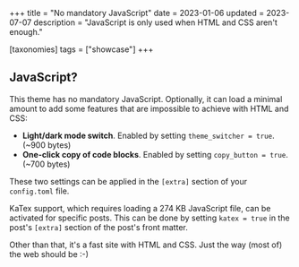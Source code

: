 +++
title = "No mandatory JavaScript"
date = 2023-01-06
updated = 2023-07-07
description = "JavaScript is only used when HTML and CSS aren't enough."

[taxonomies]
tags = ["showcase"]
+++

## JavaScript?

This theme has no mandatory JavaScript. Optionally, it can load a minimal amount to add some features that are impossible to achieve with HTML and CSS:

- **Light/dark mode switch**. Enabled by setting `theme_switcher = true`. (~900 bytes)
- **One-click copy of code blocks**. Enabled by setting `copy_button = true`. (~700 bytes)

These two settings can be applied in the `[extra]` section of your `config.toml` file.

KaTex support, which requires loading a 274 KB JavaScript file, can be activated for specific posts. This can be done by setting `katex = true` in the post's `[extra]` section of the post's front matter.

Other than that, it's a fast site with HTML and CSS. Just the way (most of) the web should be :-)
